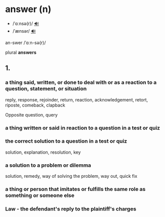# answer (n)

- /ˈɑːnsə(r)/ [🔊](https://www.oxfordlearnersdictionaries.com/media/english/uk_pron/a/ans/answe/answer__gb_1.mp3)
- /ˈænsər/ [🔊](https://www.oxfordlearnersdictionaries.com/media/english/us_pron/a/ans/answe/answer__us_1.mp3)

an-swer /ˈɑːn-sə(r)/

plural **answers**

## 1.

### a thing said, written, or done to deal with or as a reaction to a question, statement, or situation

reply, response, rejoinder, return, reaction, acknowledgement, retort, riposte, comeback, clapback

Opposite question, query

### a thing written or said in reaction to a question in a test or quiz

### the correct solution to a question in a test or quiz

solution, explanation, resolution, key

### a solution to a problem or dilemma

solution, remedy, way of solving the problem, way out, quick fix

### a thing or person that imitates or fulfills the same role as something or someone else

### Law - the defendant's reply to the plaintiff's charges